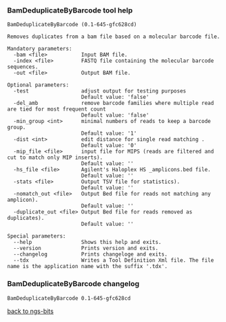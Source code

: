 ### BamDeduplicateByBarcode tool help
	BamDeduplicateByBarcode (0.1-645-gfc628cd)
	
	Removes duplicates from a bam file based on a molecular barcode file.
	
	Mandatory parameters:
	  -bam <file>           Input BAM file.
	  -index <file>         FASTQ file containing the molecular barcode sequences.
	  -out <file>           Output BAM file.
	
	Optional parameters:
	  -test                 adjust output for testing purposes
	                        Default value: 'false'
	  -del_amb              remove barcode families where multiple read are tied for most frequent count
	                        Default value: 'false'
	  -min_group <int>      minimal numbers of reads to keep a barcode group.
	                        Default value: '1'
	  -dist <int>           edit distance for single read matching .
	                        Default value: '0'
	  -mip_file <file>      input file for MIPS (reads are filtered and cut to match only MIP inserts).
	                        Default value: ''
	  -hs_file <file>       Agilent's Haloplex HS _amplicons.bed file.
	                        Default value: ''
	  -stats <file>         Output TSV file for statistics).
	                        Default value: ''
	  -nomatch_out <file>   Output Bed file for reads not matching any amplicon).
	                        Default value: ''
	  -duplicate_out <file> Output Bed file for reads removed as duplicates).
	                        Default value: ''
	
	Special parameters:
	  --help                Shows this help and exits.
	  --version             Prints version and exits.
	  --changelog           Prints changeloge and exits.
	  --tdx                 Writes a Tool Definition Xml file. The file name is the application name with the suffix '.tdx'.
	
### BamDeduplicateByBarcode changelog
	BamDeduplicateByBarcode 0.1-645-gfc628cd
	
[back to ngs-bits](https://github.com/imgag/ngs-bits)
